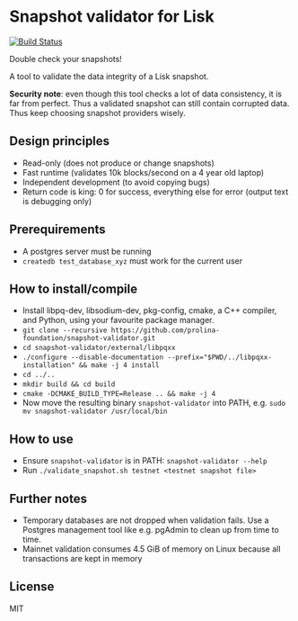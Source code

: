 Snapshot validator for Lisk
===========================

[![Build Status](https://travis-ci.com/prolina-foundation/snapshot-validator.svg?branch=master)](https://travis-ci.com/prolina-foundation/snapshot-validator)

Double check your snapshots!

A tool to validate the data integrity of a Lisk snapshot.

**Security note**: even though this tool checks a lot of data consistency, it is far from perfect.
Thus a validated snapshot can still contain corrupted data. Thus keep choosing snapshot
providers wisely.

## Design principles

* Read-only (does not produce or change snapshots)
* Fast runtime (validates 10k blocks/second on a 4 year old laptop)
* Independent development (to avoid copying bugs)
* Return code is king: 0 for success, everything else for error (output text is debugging only)

## Prerequirements

* A postgres server must be running
* `createdb test_database_xyz` must work for the current user

## How to install/compile

* Install libpq-dev, libsodium-dev, pkg-config, cmake, a C++ compiler, and Python, using your favourite package manager.
* `git clone --recursive https://github.com/prolina-foundation/snapshot-validator.git`
* `cd snapshot-validator/external/libpqxx`
* `./configure --disable-documentation --prefix="$PWD/../libpqxx-installation" && make -j 4 install`
* `cd ../..`
* `mkdir build && cd build`
* `cmake -DCMAKE_BUILD_TYPE=Release .. && make -j 4`
* Now move the resulting binary `snapshot-validator` into PATH, e.g. `sudo mv snapshot-validator /usr/local/bin`

## How to use

* Ensure `snapshot-validator` is in PATH: `snapshot-validator --help`
* Run `./validate_snapshot.sh testnet <testnet snapshot file>`

## Further notes

* Temporary databases are not dropped when validation fails. Use a Postgres management tool
  like e.g. pgAdmin to clean up from time to time.
* Mainnet validation consumes 4.5 GiB of memory on Linux because all transactions are kept in memory

## License

MIT
